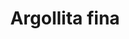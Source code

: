 ---
title: Argollita fina
date: 
draft: false

# descripcion
description : Aro de plata pasante

materials: Plata 925

color: Plateado

dimensions: 1,6cm diam

code: 01-20-0419

type: "Aros"

categories: []

# Images
# first image will be shown in the product page
images:
  # - image: "images/path_to_image"
  # La ubicacion de las imagenes es imagenes/Aros/Aros.Solo Plata/01-20-0419-argollita-fina
  - image: "./images/aros/solo_plata/01-20-0419-argollita-fina_a.JPG"
  - image: "./images/aros/solo_plata/01-20-0419-argollita-fina_b.JPG"
---